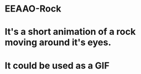 # EEAAO-Rock
# It's a short animation of a rock moving around it's eyes.
# It could be used as a GIF
